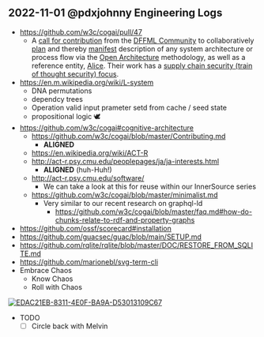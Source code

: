 ## 2022-11-01 @pdxjohnny Engineering Logs

- https://github.com/w3c/cogai/pull/47
  - A [call for contribution](https://www.youtube.com/watch?v=THKMfJpPt8I&list=PLtzAOVTpO2jYt71umwc-ze6OmwwCIMnLw) from the [DFFML Community](https://github.com/intel/dffml/discussions/1406?sort=new) to collaboratively [plan](https://www.youtube.com/watch?v=UIT5Bl3sepk&list=PLtzAOVTpO2jYt71umwc-ze6OmwwCIMnLw) and thereby [manifest](https://github.com/intel/dffml/blob/alice/docs/arch/0008-Manifest.md) description of any system architecture or process flow via the [Open Architecture](https://github.com/intel/dffml/blob/alice/docs/arch/0009-Open-Architecture.rst) methodology, as well as a reference entity, [Alice](https://github.com/intel/dffml/tree/alice/entities/alice/). Their work has a [supply chain security (train of thought security) focus](https://github.com/intel/dffml/tree/alice/docs/tutorials/rolling_alice/0000_architecting_alice).
- https://en.m.wikipedia.org/wiki/L-system
  - DNA permutations
  - dependcy trees
  - Operation valid input prameter setd from cache / seed state
  - propositional logic 🕊️
- https://github.com/w3c/cogai#cognitive-architecture
  - https://github.com/w3c/cogai/blob/master/Contributing.md
    - **ALIGNED**
  - https://en.wikipedia.org/wiki/ACT-R
  - http://act-r.psy.cmu.edu/peoplepages/ja/ja-interests.html
    - **ALIGNED** (huh-Huh!)
  - http://act-r.psy.cmu.edu/software/
    - We can take a look at this for reuse within our InnerSource series
  - https://github.com/w3c/cogai/blob/master/minimalist.md
    - Very similar to our recent research on graphql-ld
      - https://github.com/w3c/cogai/blob/master/faq.md#how-do-chunks-relate-to-rdf-and-property-graphs
- https://github.com/ossf/scorecard#installation
- https://github.com/guacsec/guac/blob/main/SETUP.md
- https://github.com/rqlite/rqlite/blob/master/DOC/RESTORE_FROM_SQLITE.md
- https://github.com/marionebl/svg-term-cli
- Embrace Chaos
  - Know Chaos
  - Roll with Chaos

[![EDAC21EB-8311-4E0F-BA9A-D53013109C67](https://user-images.githubusercontent.com/5950433/199291178-7e89705d-f662-44cd-aa3e-e1a24eb61256.jpeg)](https://en.wikipedia.org/wiki/Sophia_(Gnosticism))

- TODO
  - [ ] Circle back with Melvin